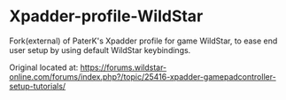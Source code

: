 Xpadder-profile-WildStar
========================

Fork(external) of PaterK's Xpadder profile for game WildStar, to ease end user setup by using default WildStar keybindings.

Original located at: https://forums.wildstar-online.com/forums/index.php?/topic/25416-xpadder-gamepadcontroller-setup-tutorials/
